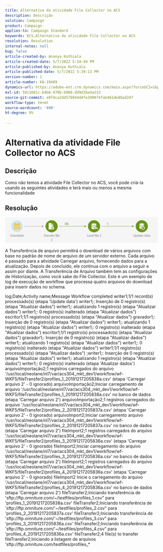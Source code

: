 ```yaml
---
title: Alternativa da atividade File Collector no ACS
description: Descrição
solution: Campaign
product: Campaign
applies-to: Campaign Standard
keywords: KCS,Alternativa da atividade File Collector no ACS
resolution: Resolution
internal-notes: null
bug: false
article-created-by: Ananya Kuthiala
article-created-date: 5/7/2022 5:34:49 PM
article-published-by: Ananya Kuthiala
article-published-date: 5/7/2022 5:39:13 PM
version-number: 1
article-number: KA-19409
dynamics-url: https://adobe-ent.crm.dynamics.com/main.aspx?forceUCI=1&pagetype=entityrecord&etn=knowledgearticle&id=54f385fb-2bce-ec11-a7b5-0022480a8e40
exl-id: 5811681c-b4b6-470b-b968-dd9d3ba4a213
source-git-commit: e8f4ca2dd578944d4fe399074fab461de88ad247
workflow-type: tm+mt
source-wordcount: '499'
ht-degree: 0%

---
```


# Alternativa da atividade File Collector no ACS

## Descrição

Como não temos a atividade File Collector no ACS, você pode criá-la usando as seguintes atividades e terá mais ou menos a mesma funcionalidade

## Resolução


![](assets/8e624e34-2cce-ec11-a7b5-0022480a8e40.png)



A Transferência de arquivo permitirá o download de vários arquivos com base no padrão de nome de arquivo de um servidor externo. Cada arquivo é passado para a atividade Carregar arquivo, fornecendo dados para a atualização.
Depois de concluído, ele continua com o arquivo a seguir e assim por diante.
A Transferência de Arquivo também tem as configurações de Historização, como você sabe do File Collector.
Este é um exemplo de log de execução de workflow que processa quatro arquivos do download para inserir dados no schema.

log;Date;Activity name;Message Workflow completed writer1;1/1 record(s) processado(s) (etapa &#39;Update data&#39;) writer1;: Inserção de 0 registro(s) (etapa &quot;Atualizar dados&quot;) writer1;: atualizando 1 registro(s) (etapa &quot;Atualizar dados&quot;) writer1;: 0 registro(s) inalterado (etapa &quot;Atualizar dados&quot;) escritor1;1/1 registro(s) processado(s) (etapa &quot;Atualizar dados&quot;) gravador1;: Inserção de 0 registro(s) (etapa &quot;Atualizar dados&quot;) writer1;: atualizando 1 registro(s) (etapa &quot;Atualizar dados&quot;) writer1;: 0 registro(s) inalterado (etapa &quot;Atualizar dados&quot;) escritor1;1/1 registro(s) processado(s) (etapa &quot;Atualizar dados&quot;) gravador1;: Inserção de 0 registro(s) (etapa &quot;Atualizar dados&quot;) writer1;: atualizando 1 registro(s) (etapa &quot;Atualizar dados&quot;) writer1;: 0 registro(s) inalterado (etapa &quot;Atualizar dados&quot;) writer1;1/1 registro(s) processado(s) (etapa &quot;Atualizar dados&quot;) ;writer1;: Inserção de 0 registro(s) (etapa &quot;Atualizar dados&quot;) writer1;: atualizando 1 registro(s) (etapa &quot;Atualizar dados&quot;) writer1;: 0 registro(s) inalterado (etapa &#39;Atualizar dados&#39;) arquivoImportação2;1 registros carregados do arquivo &#39;/usr/local/neolane/nl7/var/acs304_mkt_dev1/workflow/wf-WKF5/fileTransfer2/profiles_1_20191217205838a.csv&#39; (etapa &#39;Carregar arquivo 2&#39; - 0 ignorado) arquivoImportação2;Iniciar carregamento de arquivo &#39;/usr/local/neolane/nl7/var/acs304_mkt_dev1/workflow/wf-WKF5/fileTransfer2/profiles_1_20191217205838a.csv&#39; no banco de dados (etapa &#39;Carregar arquivo 2&#39;) arquivoImportação2;1 registros carregados do arquivo &#39;/usr/local/neolane/nl7/var/acs304_mkt_dev1/workflow/wf-WKF5/fileTransfer2/profiles_2_20191217205837a.csv&#39; (etapa &#39;Carregar arquivo 2&#39; - 0 ignorado) arquivoImport2;Iniciar carregamento arquivo &#39;/usr/local/neolane/nl7/var/acs304_mkt_dev1/workflow/wf-WKF5/fileTransfer2/profiles_2_20191217205837a.csv&#39; no banco de dados (etapa &#39;Carregar arquivo 2&#39;) fileImport2;1 registros carregados do arquivo &#39;/usr/local/neolane/nl7/var/acs304_mkt_dev1/workflow/wf-WKF5/fileTransfer2/profiles_3_20191217205836a.csv&#39; (etapa &#39;Carregar arquivo 2&#39; - 0 ignorado) fileImport2;Iniciar carregamento do arquivo &#39;/usr/local/neolane/nl7/var/acs304_mkt_dev1/workflow/wf-WKF5/fileTransfer2/profiles_3_20191217205836a.csv&#39; no banco de dados (etapa &#39;Carregar arquivo 2&#39;) fileImport2;1 registros carregados do arquivo &#39;/usr/local/neolane/nl7/var/acs304_mkt_dev1/workflow/wf-WKF5/fileTransfer2/profiles_4_20191217205836a.csv&#39; (etapa &#39;Carregar arquivo 2&#39; - 0 ignorado) fileImport2 Inicie o carregamento do arquivo &#39;/usr/local/neolane/nl7/var/acs304_mkt_dev1/workflow/wf-WKF5/fileTransfer2/profiles_4_20191217205836a.csv&#39; no banco de dados (etapa &#39;Carregar arquivo 2&#39;) fileTransfer2;Iniciando transferência de &#39;sftp://ftp.omniture.com/~/testfiles/profiles_1.csv&quot; para &#39;profiles_1_20191217205838a.csv&#39; fileTransfer2;Iniciando transferência de &#39;sftp://ftp.omniture.com/&#39;~/testfiles/profiles_2.csv&quot; para &#39;profiles_2_20191217205837a.csv&#39; fileTransfer2;Iniciando transferência de &#39;sftp://ftp.omniture.com/&#39;~/testfiles/profiles_3.csv&quot; para &#39;profiles_3_20191217205836a.csv&#39; fileTransfer2;Iniciando transferência de &#39;sftp://ftp.omniture.com/&#39;~/testfiles/profiles_4.csv&quot; para &#39;profiles_4_20191217205836a.csv&#39; fileTransfer2;4 file(s) to transfer fileTransfer2;Iniciando a listagem de arquivos &#39;sftp://ftp.omniture.com/testfiles/profiles_\*
